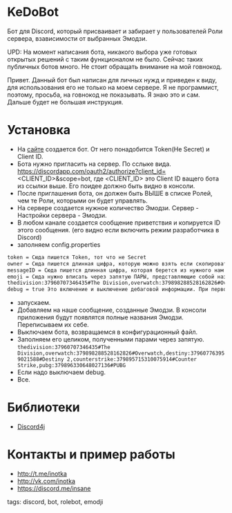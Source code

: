# KeDoBot
Бот для Discord, который присваивает и забирает у пользователей Роли сервера, взависимости от выбранных Эмодзи. 

UPD: На момент написания бота, никакого выбора уже готовых открытых решений с таким функционалом не было. Сейчас таких публичных ботов много. Не стоит обращать внимание на мой говнокод. 

Привет. Данный бот был написан для личных нужд и приведен к виду, для использования его не только на моем сервере. Я не программист, поэтому, просьба, на говнокод не показывать. Я знаю это и сам. Дальше будет не большая инструкция. 

# Установка
[dev]: <https://discordapp.com/developers/applications/me>
- На [сайте][dev] создается бот. От него понадобится Token(Не Secret) и Client ID.
- Бота нужно пригласить на сервер. По сслыке вида.  https://discordapp.com/oauth2/authorize?client_id=<CLIENT_ID>&scope=bot, где <CLIENT_ID> это Client ID ващего бота из ссылки выше. Его поидее должно быть видно в консоли.
- После приглашения бота, он должен быть ВЫШЕ в списке Ролей, чем те Роли, которыми он будет управлять.
- На сервере создается нужное количество Эмодзи. Сервер - Настройки сервера - Эмодзи.
- В любом канале создается сообщение приветствия и копируется ID этого сообщения. (его видно если включить режим разработчика в Discord)
- заполняем config.properties
```sh
token = Сюда пишется Token, тот что не Secret
owner = Сюда пишется длинная цифра, которую можно взять если скопировать ID кликнув в чате на себе.
messageID = Сюда пишется длинная цифра, которая берется из нужного нам сообщения приветствия.
emoji = Сюда нужно вписать через запятую ПАРЫ, представляющие собой название Эмодзи и название Роли. Выглядит вот так. thedivision:37960707346435#The Division. Это одна Пара до знака # идет название Эмодзи, после знака название Роли. Через запятую их может быть несколько. 
thedivision:37960707346435#The Division,overwatch:379898288528162826#Overwatch,destiny:379607763959021588#Destiny 2,counterstrike:379895715310075914#Counter Strike,pubg:379896330648027136#PUBG
debug = true Это включение и выключение дебаговой информации. При первом запуске надо сделать true, после можно сделать false.
```
- запускаем.
- Добавляем на наше сообщение, созданные Эмодзи. В консоли приложения будут появлятся полные названия Эмодзи. Переписываем их себе.
- Выключаем бота, возвращаемся в конфигурационный файл.
- Заполняем его целиком, полученными парами через запятую. 
```thedivision:37960707346435#The Division,overwatch:379898288528162826#Overwatch,destiny:379607763959021588#Destiny 2,counterstrike:379895715310075914#Counter Strike,pubg:379896330648027136#PUBG ```
- Если надо выключаем debug.
- Все. 

# Библиотеки
[d4j]: <https://github.com/austinv11/Discord4J>
- [Discord4j][d4j]

# Контакты и пример работы
- http://t.me/inotka
- http://vk.com/inotka
- https://discord.me/insane


tags: discord, bot, rolebot, emodji


